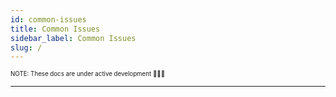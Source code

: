 ```yaml
---
id: common-issues
title: Common Issues
sidebar_label: Common Issues
slug: /
---
```


<sub><sup> NOTE: These docs are under active development 👷‍♀️👷 </sup></sub>

---